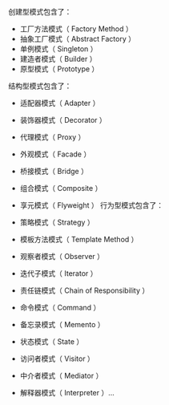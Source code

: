 创建型模式包含了：

* 工厂方法模式（ Factory Method ）
* 抽象工厂模式（ Abstract Factory ）
* 单例模式（ Singleton ）
* 建造者模式（ Builder ）
* 原型模式（ Prototype ）    

 结构型模式包含了：    
 
* 适配器模式（ Adapter ）
* 装饰器模式（ Decorator ）
* 代理模式（ Proxy ）
* 外观模式（ Facade ）
* 桥接模式（ Bridge ）
* 组合模式（ Composite ）
* 享元模式（ Flyweight ）
行为型模式包含了：  

* 策略模式（ Strategy ）
* 模板方法模式（ Template Method ）
* 观察者模式（ Observer ）
* 迭代子模式（ Iterator ）
* 责任链模式（ Chain of Responsibility ）
* 命令模式（ Command ）
* 备忘录模式（ Memento ）
* 状态模式（ State ）
* 访问者模式（ Visitor ）
* 中介者模式（ Mediator ）
* 解释器模式（ Interpreter ）...
